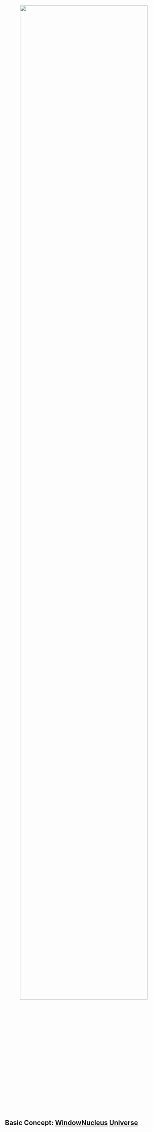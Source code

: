 <div align=center><img src="https://user-images.githubusercontent.com/26355688/165421484-4f882d5f-36b7-4505-8fae-d6f29254d20c.gif" width="90%" height="90%" id = "WebRTStart"></div> 

## Basic Concept: [WindowNucleus](https://github.com/TangramDev/.github/blob/main/README.md) [Universe](https://github.com/TangramDev/WebRuntimeSrc)
